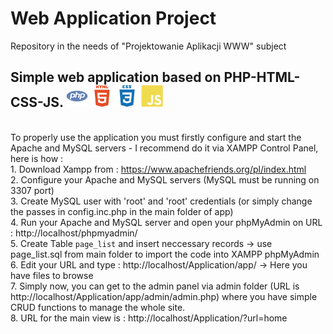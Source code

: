 # Web Application Project
Repository in the needs of "Projektowanie Aplikacji WWW" subject

<h2> Simple web application based on PHP-HTML-CSS-JS.
  <img src="https://github.com/devicons/devicon/blob/master/icons/php/php-plain.svg" alt="php" width="35" height="35" />
  <img src="https://github.com/devicons/devicon/blob/master/icons/html5/html5-plain-wordmark.svg" alt="html5" width="35" height="35" />
  <img src="https://github.com/devicons/devicon/blob/master/icons/css3/css3-plain-wordmark.svg" alt="css3" width="35" height="35" />
  <img src="https://github.com/devicons/devicon/blob/master/icons/javascript/javascript-plain.svg" alt="js" width="35" height="35" />
</h2>

<p allign="left">

  <br> To properly use the application you must firstly configure and start the Apache and MySQL servers - I recommend do it via XAMPP Control Panel, here is how :
  <br> 1. Download Xampp from : https://www.apachefriends.org/pl/index.html
  <br> 2. Configure your Apache and MySQL servers (MySQL must be running on 3307 port)
  <br> 3. Create MySQL user with 'root' and 'root' credentials (or simply change the passes in config.inc.php in the main folder of app)
  <br> 4. Run your Apache and MySQL server and open your phpMyAdmin on URL : http://localhost/phpmyadmin/
  <br> 5. Create Table `page_list` and insert neccessary records -> use page_list.sql from main folder to import the code into XAMPP phpMyAdmin
  <br> 6. Edit your URL and type : http://localhost/Application/app/ -> Here you have files to browse
  <br> 7. Simply now, you can get to the admin panel via admin folder (URL is http://localhost/Application/app/admin/admin.php) where you have simple CRUD functions to          manage the whole site.
  <br> 8. URL for the main view is : http://localhost/Application/?url=home
</p>

